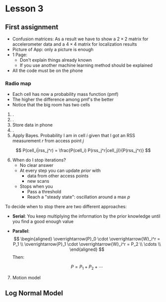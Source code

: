 # Lesson 3

## First assignment

- Confusion matrices: As a result we have to show a $2 \times 2$ matrix for accelerometer data and a $4 \times 4$ matrix for localization results
- Picture of App: only a picture is enough
- 1 Page:
    - Don't explain things already known
    - If you use another machine learning method should be explained
- All the code must be on the phone

### Radio map

- Each cell has now a probability mass function (pmf)
- The higher the difference among pmf's the better
- Notice that the big room has two cells

1. .
2. .
3. Store data in phone
4. .
5. Apply Bayes. Probability I am in cell $i$ given that I got an RSS measurement $r$ from access point $j$

$$
P(cell_i|rss_j^r) = \frac{P(cell_i) P(rss_j^r|cell_j)}{P(rss_j^r)}
$$

6. When do I stop iterations?
    - No clear answer
    - At every step you can update _prior_ with
        - data from other access points
        - new scans
    - Stops when you
        - Pass a threshold
        - Reach a "steady state": oscillation around a max $p$

To decide when to stop there are two different approaches:

- **Serial**: You keep multiplying the information by the prior knowledge until you find a good enough value

- **Parallel**: 
    $$
    \begin{aligned}
    \overrightarrow{P}_0 \cdot \overrightarrow{W}_i^r = P_1 \\
    \overrightarrow{P}_1 \cdot \overrightarrow{W}_i^r = P_2 \\
    \cdots \\
    \end{aligned}
    $$
    Then:
    
    
    $$
    P = P_1 + P_2 + \cdots
    $$
    

7. Motion model

## Log Normal Model

